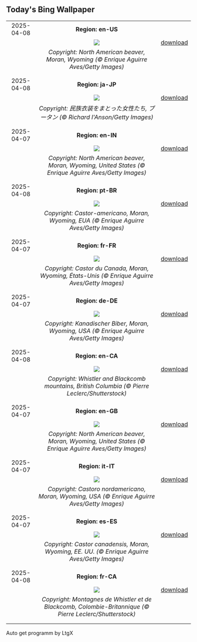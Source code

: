 ## Today's Bing Wallpaper
|      |      |      |
| :----: | :----: | :----: |
|2025-04-08|**Region: en-US**||
||![](https://www.bing.com/th?id=OHR.BeaverDay_EN-US0090956170_UHD.jpg&pid=hp&w=1152&h=648&rs=1&c=4)| [download](https://www.bing.com/th?id=OHR.BeaverDay_EN-US0090956170_UHD.jpg)|
||*Copyright: North American beaver, Moran, Wyoming (© Enrique Aguirre Aves/Getty Images)*
||
|||
|2025-04-08|**Region: ja-JP**||
||![](https://www.bing.com/th?id=OHR.ParoTsechu_JA-JP3717839940_UHD.jpg&pid=hp&w=1152&h=648&rs=1&c=4)| [download](https://www.bing.com/th?id=OHR.ParoTsechu_JA-JP3717839940_UHD.jpg)|
||*Copyright: 民族衣装をまとった女性たち, ブータン (© Richard I'Anson/Getty Images)*
||
|||
|2025-04-07|**Region: en-IN**||
||![](https://www.bing.com/th?id=OHR.BeaverDay_EN-IN0064816773_UHD.jpg&pid=hp&w=1152&h=648&rs=1&c=4)| [download](https://www.bing.com/th?id=OHR.BeaverDay_EN-IN0064816773_UHD.jpg)|
||*Copyright: North American beaver, Moran, Wyoming, United States (© Enrique Aguirre Aves/Getty Images)*
||
|||
|2025-04-08|**Region: pt-BR**||
||![](https://www.bing.com/th?id=OHR.BeaverDay_PT-BR0574676705_UHD.jpg&pid=hp&w=1152&h=648&rs=1&c=4)| [download](https://www.bing.com/th?id=OHR.BeaverDay_PT-BR0574676705_UHD.jpg)|
||*Copyright: Castor-americano, Moran, Wyoming, EUA (© Enrique Aguirre Aves/Getty Images)*
||
|||
|2025-04-07|**Region: fr-FR**||
||![](https://www.bing.com/th?id=OHR.BeaverDay_FR-FR0993512788_UHD.jpg&pid=hp&w=1152&h=648&rs=1&c=4)| [download](https://www.bing.com/th?id=OHR.BeaverDay_FR-FR0993512788_UHD.jpg)|
||*Copyright: Castor du Canada, Moran, Wyoming, États-Unis (© Enrique Aguirre Aves/Getty Images)*
||
|||
|2025-04-07|**Region: de-DE**||
||![](https://www.bing.com/th?id=OHR.BeaverDay_DE-DE8403333829_UHD.jpg&pid=hp&w=1152&h=648&rs=1&c=4)| [download](https://www.bing.com/th?id=OHR.BeaverDay_DE-DE8403333829_UHD.jpg)|
||*Copyright: Kanadischer Biber, Moran, Wyoming, USA (© Enrique Aguirre Aves/Getty Images)*
||
|||
|2025-04-08|**Region: en-CA**||
||![](https://www.bing.com/th?id=OHR.WhistlerSnowboard_EN-CA9156013019_UHD.jpg&pid=hp&w=1152&h=648&rs=1&c=4)| [download](https://www.bing.com/th?id=OHR.WhistlerSnowboard_EN-CA9156013019_UHD.jpg)|
||*Copyright: Whistler and Blackcomb mountains, British Columbia (© Pierre Leclerc/Shutterstock)*
||
|||
|2025-04-07|**Region: en-GB**||
||![](https://www.bing.com/th?id=OHR.BeaverDay_EN-GB4231980844_UHD.jpg&pid=hp&w=1152&h=648&rs=1&c=4)| [download](https://www.bing.com/th?id=OHR.BeaverDay_EN-GB4231980844_UHD.jpg)|
||*Copyright: North American beaver, Moran, Wyoming, United States (© Enrique Aguirre Aves/Getty Images)*
||
|||
|2025-04-07|**Region: it-IT**||
||![](https://www.bing.com/th?id=OHR.BeaverDay_IT-IT8371039769_UHD.jpg&pid=hp&w=1152&h=648&rs=1&c=4)| [download](https://www.bing.com/th?id=OHR.BeaverDay_IT-IT8371039769_UHD.jpg)|
||*Copyright: Castoro nordamericano, Moran, Wyoming, USA (© Enrique Aguirre Aves/Getty Images)*
||
|||
|2025-04-07|**Region: es-ES**||
||![](https://www.bing.com/th?id=OHR.BeaverDay_ES-ES8231200914_UHD.jpg&pid=hp&w=1152&h=648&rs=1&c=4)| [download](https://www.bing.com/th?id=OHR.BeaverDay_ES-ES8231200914_UHD.jpg)|
||*Copyright: Castor canadensis, Moran, Wyoming, EE. UU. (© Enrique Aguirre Aves/Getty Images)*
||
|||
|2025-04-08|**Region: fr-CA**||
||![](https://www.bing.com/th?id=OHR.WhistlerSnowboard_FR-CA2302818424_UHD.jpg&pid=hp&w=1152&h=648&rs=1&c=4)| [download](https://www.bing.com/th?id=OHR.WhistlerSnowboard_FR-CA2302818424_UHD.jpg)|
||*Copyright: Montagnes de Whistler et de Blackcomb, Colombie-Britannique (© Pierre Leclerc/Shutterstock)*
||
|||

Auto get programm by LtgX

